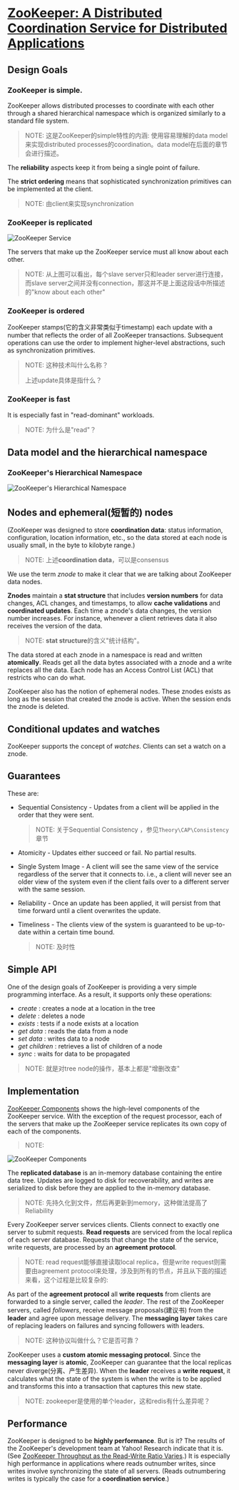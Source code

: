 # [ZooKeeper: A Distributed Coordination Service for Distributed Applications](https://zookeeper.apache.org/doc/current/zookeeperOver.html)

## Design Goals

### ZooKeeper is simple.

ZooKeeper allows distributed processes to coordinate with each other through a shared hierarchical namespace which is organized similarly to a standard file system.

> NOTE:  这是ZooKeeper的simple特性的内涵: 使用容易理解的data model来实现distributed processes的coordination。data model在后面的章节会进行描述。

The **reliability** aspects keep it from being a single point of failure. 

The **strict ordering** means that sophisticated synchronization primitives can be implemented at the client.

> NOTE: 由client来实现synchronization



### ZooKeeper is replicated

![ZooKeeper Service](https://zookeeper.apache.org/doc/current/images/zkservice.jpg)

The servers that make up the ZooKeeper service must all know about each other.

> NOTE: 从上图可以看出，每个slave server只和leader server进行连接，而slave server之间并没有connection，那这并不是上面这段话中所描述的"know about each other"

### ZooKeeper is ordered

ZooKeeper stamps(它的含义非常类似于timestamp) each update with a number that reflects the order of all ZooKeeper transactions. Subsequent operations can use the order to implement higher-level abstractions, such as synchronization primitives.

> NOTE: 这种技术叫什么名称？
>
> 上述update具体是指什么？

### ZooKeeper is fast

It is especially fast in "read-dominant" workloads.

> NOTE: 为什么是"read"？

## Data model and the hierarchical namespace

### ZooKeeper's Hierarchical Namespace

![ZooKeeper's Hierarchical Namespace](https://zookeeper.apache.org/doc/current/images/zknamespace.jpg)



## Nodes and ephemeral(短暂的) nodes

(ZooKeeper was designed to store **coordination data**: status information, configuration, location information, etc., so the data stored at each node is usually small, in the byte to kilobyte range.) 

> NOTE: 上述**coordination data**，可以是consensus

We use the term *znode* to make it clear that we are talking about ZooKeeper data nodes.

**Znodes** maintain a **stat structure** that includes **version numbers** for data changes, ACL changes, and timestamps, to allow **cache validations** and **coordinated updates**. Each time a znode's data changes, the version number increases. For instance, whenever a client retrieves data it also receives the version of the data.

> NOTE: **stat structure**的含义"统计结构"。

The data stored at each znode in a namespace is read and written **atomically**. Reads get all the data bytes associated with a znode and a write replaces all the data. Each node has an Access Control List (ACL) that restricts who can do what.

ZooKeeper also has the notion of ephemeral nodes. These znodes exists as long as the session that created the znode is active. When the session ends the znode is deleted.

## Conditional updates and watches

ZooKeeper supports the concept of *watches*. Clients can set a watch on a znode.



## Guarantees

These are:

- Sequential Consistency - Updates from a client will be applied in the order that they were sent.

  > NOTE: 关于Sequential Consistency ，参见`Theory\CAP\Consistency`章节

- Atomicity - Updates either succeed or fail. No partial results.

- Single System Image - A client will see the same view of the service regardless of the server that it connects to. i.e., a client will never see an older view of the system even if the client fails over to a different server with the same session.

- Reliability - Once an update has been applied, it will persist from that time forward until a client overwrites the update.

- Timeliness - The clients view of the system is guaranteed to be up-to-date within a certain time bound.

  > NOTE: 及时性

## Simple API

One of the design goals of ZooKeeper is providing a very simple programming interface. As a result, it supports only these operations:

- *create* : creates a node at a location in the tree
- *delete* : deletes a node
- *exists* : tests if a node exists at a location
- *get data* : reads the data from a node
- *set data* : writes data to a node
- *get children* : retrieves a list of children of a node
- *sync* : waits for data to be propagated

> NOTE: 就是对tree  node的操作，基本上都是"增删改查"



## Implementation

[ZooKeeper Components](https://zookeeper.apache.org/doc/r3.6.2/zookeeperOver.html#zkComponents) shows the high-level components of the ZooKeeper service. With the exception of the request processor, each of the servers that make up the ZooKeeper service replicates its own copy of each of the components.

> NOTE: 



![ZooKeeper Components](https://zookeeper.apache.org/doc/r3.6.2/images/zkcomponents.jpg)

The **replicated database** is an in-memory database containing the entire data tree. Updates are logged to disk for recoverability, and writes are serialized to disk before they are applied to the in-memory database.

> NOTE: 先持久化到文件，然后再更新到memory，这种做法提高了Reliability 

Every ZooKeeper server services clients. Clients connect to exactly one server to submit requests. **Read requests** are serviced from the local replica of each server database. Requests that change the state of the service, write requests, are processed by an **agreement protocol**.

> NOTE: read request能够直接读取local replica，但是write request则需要由agreement protocol来处理，涉及到所有的节点，并且从下面的描述来看，这个过程是比较复杂的: 

As part of the **agreement protocol** all **write requests** from clients are forwarded to a single server, called the *leader*. The rest of the ZooKeeper servers, called *followers*, receive message proposals(建议书) from the **leader** and agree upon message delivery. The **messaging layer** takes care of replacing leaders on failures and syncing followers with leaders.

> NOTE: 这种协议叫做什么？它是否可靠？

ZooKeeper uses a **custom atomic messaging protocol**. Since the **messaging layer** is **atomic**, ZooKeeper can guarantee that the local replicas never diverge(分离、产生差异). When the **leader** receives a **write request**, it calculates what the state of the system is when the write is to be applied and transforms this into a transaction that captures this new state.

> NOTE: zookeeper是使用的单个leader，这和redis有什么差异呢？

## Performance

ZooKeeper is designed to be **highly performance**. But is it? The results of the ZooKeeper's development team at Yahoo! Research indicate that it is. (See [ZooKeeper Throughput as the Read-Write Ratio Varies](https://zookeeper.apache.org/doc/r3.6.2/zookeeperOver.html#zkPerfRW).) It is especially high performance in applications where reads outnumber writes, since writes involve synchronizing the state of all servers. (Reads outnumbering writes is typically the case for a **coordination service**.)

